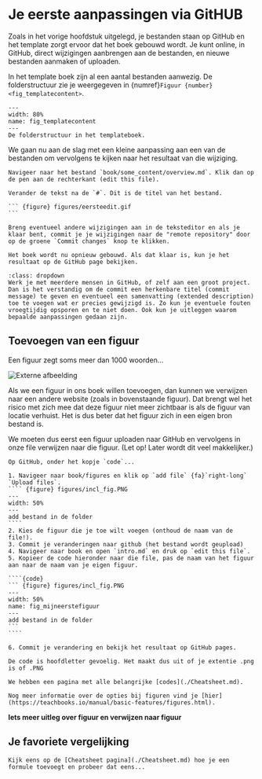 # Je eerste aanpassingen via GitHUB

Zoals in het vorige hoofdstuk uitgelegd, je bestanden staan op GitHub en het template zorgt ervoor dat het boek gebouwd wordt. Je kunt online, in GitHub, direct wijzigingen aanbrengen aan de bestanden, en nieuwe bestanden aanmaken of uploaden. 

In het template boek zijn al een aantal bestanden aanwezig. De folderstructuur zie je weergegeven in {numref}`Figuur {number} <fig_templatecontent>`.

``` {figure} figures/templatecontent.PNG
---
width: 80%
name: fig_templatecontent
---
De folderstructuur in het templateboek.
```

We gaan nu aan de slag met een kleine aanpassing aan een van de bestanden om vervolgens te kijken naar het resultaat van die wijziging.

````{exercise} Je eerste aanpassing
Navigeer naar het bestand `book/some_content/overview.md`. Klik dan op de pen aan de rechterkant (edit this file).

Verander de tekst na de `#`. Dit is de titel van het bestand.

``` {figure} figures/eersteedit.gif
```

Breng eventueel andere wijzigingen aan in de teksteditor en als je klaar bent, commit je je wijzigingen naar de "remote repository" door op de groene `Commit changes` knop te klikken.

Het boek wordt nu opnieuw gebouwd. Als dat klaar is, kun je het resultaat op de GitHub page bekijken.
````

```{admonition} Samenvatting bij commit
:class: dropdown
Werk je met meerdere mensen in GitHub, of zelf aan een groot project. Dan is het verstandig om de commit een herkenbare titel (commit message) te geven en eventueel een samenvatting (extended description) toe te voegen wat er precies gewijzigd is. Zo kun je eventuele fouten vroegtijdig opsporen en te niet doen. Ook kun je uitleggen waarom bepaalde aanpassingen gedaan zijn.
```

## Toevoegen van een figuur

Een figuur zegt soms meer dan 1000 woorden... 

![Externe afbeelding](https://polslab.tnw.tudelft.nl/figures/training.JPG)

Als we een figuur in ons boek willen toevoegen, dan kunnen we verwijzen naar een andere website (zoals in bovenstaande figuur). Dat brengt wel het risico met zich mee dat deze figuur niet meer zichtbaar is als de figuur van locatie verhuist. Het is dus beter dat het figuur zich in een eigen bron bestand is. 

We moeten dus eerst een figuur uploaden naar GitHub en vervolgens in onze file verwijzen naar die figuur. (Let op! Later wordt dit veel makkelijker.)

`````{exercise}
Op GitHub, onder het kopje `code`...

1. Navigeer naar book/figures en klik op `add file` {fa}`right-long` `Upload files`. 
```` {figure} figures/incl_fig.PNG
---
width: 50%
---
add bestand in de folder
````
2. Kies de figuur die je toe wilt voegen (onthoud de naam van de file!).
3. Commit je veranderingen naar github (het bestand wordt geupload)
4. Navigeer naar book en open `intro.md` en druk op `edit this file`.
5. Kopieer de code hieronder naar die file, pas de naam van het figuur aan naar de naam van je eigen figuur.

````{code}
``` {figure} figures/incl_fig.PNG
---
width: 50%
name: fig_mijneerstefiguur
---
add bestand in de folder
```
````

6. Commit je verandering en bekijk het resultaat op GitHub pages.

`````

```{warning}
De code is hoofdletter gevoelig. Het maakt dus uit of je extentie .png is of .PNG
```

```{tip}
We hebben een pagina met alle belangrijke [codes](./Cheatsheet.md).

Nog meer informatie over de opties bij figuren vind je [hier](https://teachbooks.io/manual/basic-features/figures.html).
```

**Iets meer uitleg over figuur en verwijzen naar figuur**


## Je favoriete vergelijking

```{exercise} Een vergelijking toevoegen
Kijk eens op de [Cheatsheet pagina](./Cheatsheet.md) hoe je een formule toevoegt en probeer dat eens...
```


